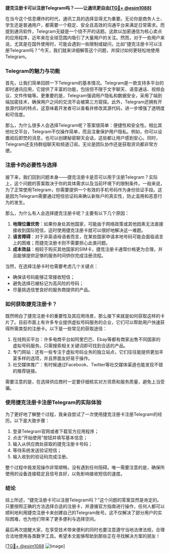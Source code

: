 **捷克注册卡可以注册Telegram吗？——让通讯更自由[[TG💪+ @esim1088](https://t.me/s/esim1088)]**

在当今这个信息爆炸的时代，通讯工具的选择显得尤为重要。无论你是商务人士、学生还是普通用户，都需要一个稳定、安全且高效的沟通平台来满足日常需求。而提到通讯软件，Telegram无疑是一个绕不开的话题。这款以加密通信为核心卖点的应用程序，近年来在全球范围内吸引了大量用户的关注。然而，对于一些用户来说，尤其是在国外使用时，可能会遇到一些限制或疑问，比如“捷克注册卡可以注册Telegram吗？”今天，我们就来详细解答这个问题，并探讨如何更轻松地使用Telegram。

### Telegram的魅力与功能

首先，让我们简单回顾一下Telegram的基本情况。Telegram是一款支持多平台的即时通讯应用，它提供了丰富的功能，包括但不限于文字聊天、语音通话、视频会议、文件传输等。更重要的是，Telegram强调用户隐私和数据安全，采用了端到端加密技术，确保用户之间的交流不会被第三方窥探。此外，Telegram还拥有开放源代码的特点，这意味着开发者可以查看并修改其源代码，进一步增强了透明度和可信度。

那么，为什么很多人会选择Telegram呢？答案很简单：便捷性和安全性。相比其他社交平台，Telegram不仅操作简单，而且注重保护用户隐私。例如，你可以设置阅后即焚的消息，也可以创建秘密聊天会话，这些都让用户感到安心。同时，Telegram还支持群组聊天和频道订阅，无论是团队协作还是获取资讯都非常方便。

### 注册卡的必要性与选择

接下来，我们回到问题本身——捷克注册卡是否可以用于注册Telegram？实际上，这个问题的答案取决于你的具体需求以及当前环境下的限制条件。一般来说，为了正常使用Telegram，你需要提供一个有效的手机号码作为身份验证手段。这是因为Telegram需要通过短信验证码来确认新账户的真实性，防止滥用和恶意行为的发生。

那么，为什么有人会选择捷克注册卡呢？主要有以下几个原因：

1. **地理位置优势**：如果你身处其他国家，可能由于网络政策或其他因素无法直接接收到国际短信，这时使用捷克注册卡就可以很好地解决这一难题。
2. **语言障碍**：对于非英语母语者而言，在某些国家申请本地号码可能会面临语言上的困难；而捷克注册卡则不需要担心此类问题。
3. **成本效益**：相较于购买其他国家的SIM卡，捷克注册卡通常价格更为合理，并且能够提供足够的服务时间供你完成注册流程。

当然，在选择注册卡时也需要考虑几个关键点：
- 确保该号码能够正常接收短信；
- 避免选择已被标记为高风险的号码；
- 尽量挑选信誉良好的服务商提供的产品。

### 如何获取捷克注册卡？

既然明白了捷克注册卡的重要性及其应用场景，那么接下来就是如何获取这样的卡片了。目前市面上有许多专业提供虚拟号码服务的企业，它们可以帮助用户快速获得所需类型的注册卡。以下是一些常见的获取途径：

1. 在线购买平台：许多电商平台如阿里巴巴、Ebay等都有商家出售不同国家的虚拟号码服务。只需搜索相关关键词即可找到合适的产品。
2. 专门网站：还有一些专注于虚拟号码业务的独立站点，它们往往能提供更加丰富多样的选项，并且界面友好易于操作。
3. 社交媒体推广：有时候通过Facebook、Twitter等社交媒体渠道也能发现不错的推荐链接。

需要注意的是，在选择供应商时一定要仔细核实对方资质和服务质量，避免上当受骗。

### 使用捷克注册卡注册Telegram的实际体验

为了更好地了解整个过程，我亲自尝试了一次使用捷克注册卡注册Telegram的经历。以下是大致步骤：

1. 登录Telegram官网或者下载官方应用程序；
2. 点击“开始使用”按钮并填写基本信息；
3. 输入从供应商处获取的捷克注册卡号码；
4. 等待系统发送验证短信；
5. 输入收到的验证码完成注册。

整个过程中我发现操作非常顺畅，没有遇到任何阻碍。唯一需要注意的是，确保所使用的设备连接稳定且信号良好，以免影响接收短信的速度。

### 结论

综上所述，“捷克注册卡可以注册Telegram吗？”这个问题的答案显然是肯定的。只要按照正确的方法选择合适的注册卡，并遵循官方指南进行操作，任何人都可以顺利地利用捷克注册卡来创建自己的Telegram账号。这不仅解决了部分用户的实际困难，也为他们带来了更多便利与选择空间。

最后再次提醒大家，在享受技术带来便利的同时也要注意遵守当地法律法规，合理合法地使用各类数字工具。希望本文能够帮助到那些正在寻找解决方案的朋友！

[[TG💪+ @esim1088](https://t.me/s/esim1088) ![Image](https://i.postimg.cc/4NQfJmqS/Snipaste-2025-05-13-00-14-12.png)]
